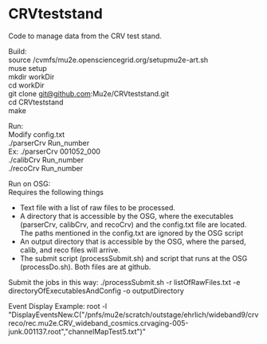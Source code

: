 # CRVteststand
Code to manage data from the CRV test stand.  

Build:  
source /cvmfs/mu2e.opensciencegrid.org/setupmu2e-art.sh  
muse setup  
mkdir workDir  
cd workDir  
git clone git@github.com:Mu2e/CRVteststand.git  
cd CRVteststand  
make  

Run:  
Modify config.txt  
./parserCrv Run_number  
Ex: ./parserCrv 001052_000  
./calibCrv Run_number  
./recoCrv Run_number  

Run on OSG:<br>
Requires the following things
<ul>
<li>Text file with a list of raw files to be processed.</li>
<li>A directory that is accessible by the OSG, where the executables (parserCrv, calibCrv, and recoCrv) 
  and the config.txt file are located. The paths mentioned in the config.txt are ignored by the OSG script</li>
<li>An output directory that is accessible by the OSG, where the parsed, calib, and reco files will arrive.</li>
<li>The submit script (processSubmit.sh) and script that runs at the OSG (processDo.sh). Both files are at github.</li>
</ul>
Submit the jobs in this way:
./processSubmit.sh -r listOfRawFiles.txt -e directoryOfExecutablesAndConfig -o outputDirectory

Event Display
Example: root -l "DisplayEventsNew.C(\"/pnfs/mu2e/scratch/outstage/ehrlich/wideband9/crvreco/rec.mu2e.CRV_wideband_cosmics.crvaging-005-junk.001137.root\",\"channelMapTest5.txt\")"
